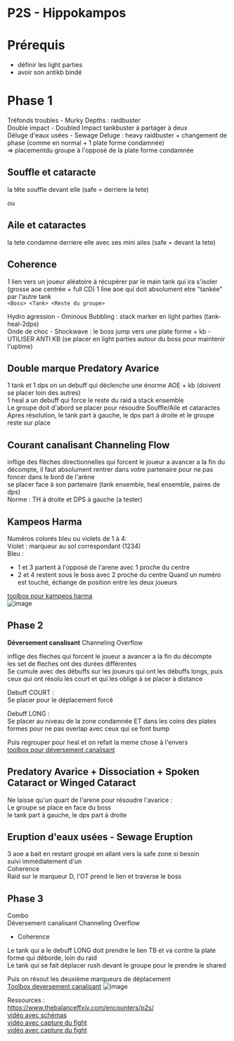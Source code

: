 # P2S - Hippokampos

# Prérequis
- définir les light parties
- avoir son antikb bindé

# Phase 1 
Tréfonds troubles - Murky Depths : raidbuster  
Double impact - Doubled Impact    tankbuster à partager à deux  
Déluge d'eaux usées - Sewage Deluge : heavy raidbuster + changement de phase (comme en normal + 1 plate forme condamnée)   
=> placementdu groupe à l'opposé de la plate forme condamnée   


## Souffle et cataracte
la tête souffle devant elle (safe =  derriere la tete)

ou  
## Aile et cataractes
la tete condamne derriere elle avec ses mini ailes (safe = devant la tete)

## Coherence
1 lien vers un joueur aléatoire à récupérer par le main tank qui ira s'isoler (grosse aoe centrée + full CD)
1 line aoe qui doit absolument etre "tankée" par l'autre tank   
```<Boss> <Tank> <Reste du groupe>```


Hydro agression    - Ominous Bubbling : stack marker en light parties (tank-heal-2dps)  
Onde de choc -  Shockwave : le boss jump vers une plate forme + kb - UTILISER ANTI KB (se placer en light parties autour du boss pour maintenir l'uptime)  
  

## Double marque    Predatory Avarice
1 tank et 1 dps on un debuff qui déclenche une énorme AOE + kb (doivent se placer loin des autres)  
1 heal a un debuff qui force le reste du raid a stack ensemble  
Le groupe doit d'abord se placer pour résoudre Souffle/Aile et cataractes  
Apres résolution, le tank part à gauche, le dps part à droite et le groupe reste sur place  
  

## Courant canalisant    Channeling Flow
inflige des flèches directionnelles qui forcent le joueur a avancer a la fin du décompte, il faut absolument rentrer dans votre partenaire pour ne pas foncer dans le bord de l'arène  
se placer face à son partenaire (tank ensemble, heal ensemble, paires de dps)  
Norme : TH à droite et DPS à gauche (a tester)  
  

## Kampeos Harma
Numéros colorés bleu ou violets de 1 à 4:  
Violet : marqueur au sol correspondant (1234)  
Bleu :  
- 1 et 3 partent à l'opposé de l'arene avec 1 proche du centre
- 2 et 4 restent sous le boss  avec 2 proche du centre
Quand un numéro est touché, échange de position entre les deux joueurs
  
[toolbox pour kampeos harma](https://ff14.toolboxgaming.space/?id=677343458141461&preview=1)  
![image](https://user-images.githubusercontent.com/106151129/170063188-2530461b-53e9-4f45-935c-e1b201a21165.png)


## Phase 2

**Déversement canalisant**    Channeling Overflow

inflige des fleches qui forcent le joueur a avancer a la fin du décompte  
les set de fleches ont des durées différentes  
Se cumule avec des débuffs sur les joueurs qui ont les débuffs longs, puis ceux qui ont résolu les court et qui les oblige à se placer à distance

Debuff COURT :  
Se placer pour le déplacement forcé 

Debuff LONG :   
Se placer  au niveau de la zone condamnée ET dans les coins des plates formes pour ne pas overlap avec ceux qui se font bump

Puis regrouper pour heal et on refait la meme chose à l'envers  
[toolbox pour déversement canalisant](https://ff14.toolboxgaming.space/?id=769240987231461&preview=1#)
  
  
## Predatory Avarice + Dissociation  + Spoken Cataract or Winged Cataract
Ne laisse qu'un quart de l'arene pour résoudre l'avarice :  
Le groupe se place en face du boss  
le tank part à gauche, le dps part à droite  

  
## Eruption d'eaux usées - Sewage Eruption
3 aoe a bait en restant groupé en allant vers la safe zone si besoin  
suivi immédiatement d'un  
Coherence  
Raid sur le marqueur D, l'OT prend le lien et traverse le boss 

## Phase 3

Combo  
Déversement canalisant    Channeling Overflow  
+ Coherence

Le tank qui a le debuff LONG doit prendre le lien TB et va contre la plate forme qui déborde, loin du raid  
Le tank qui se fait déplacer rush devant le groupe pour le prendre le shared

Puis on résout les deuxième marqueurs de déplacement  
[Toolbox deversement canalisant](https://ff14.toolboxgaming.space/?id=939242225231461&preview=1#1)
![image](https://user-images.githubusercontent.com/106151129/170063405-80359dfd-8bf1-401e-84ee-5ba66cf27b55.png)





Ressources :  
https://www.thebalanceffxiv.com/encounters/p2s/   
[vidéo avec schémas](https://www.youtube.com/watch?v=Ye8XcA67GvM)  
[vidéo avec capture du fight](https://www.youtube.com/watch?v=NJ4tah59xdY)  
[vidéo avec capture du fight](https://www.youtube.com/watch?v=9Eury6vtu5M)
